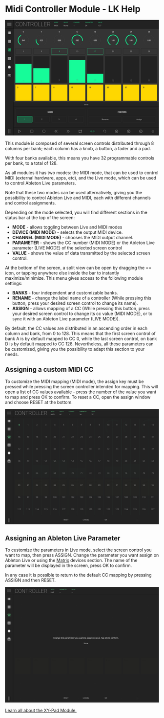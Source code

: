 # Midi Controller Module - LK Help

![LK Midi Controller Overview](/lk/images/controller/overview.jpg)

This module is composed of several screen controls distributed through 8 columns per bank; each column has a knob, a button, a fader and a pad.

With four banks available, this means you have 32 programmable controls per bank, to a total of 128.

As all modules it has two modes: the MIDI mode, that can be used to control MIDI (external hardware, apps, etc), and the Live mode, which can be used to control Ableton Live parameters.

Note that these two modes can be used alternatively, giving you the possibility to control Ableton Live and MIDI, each with different channels and control assignments.

Depending on the mode selected, you will find different sections in the status bar at the top of the screen:

- **MODE** - allows toggling between Live and MIDI modes
- **DEVICE (MIDI MODE)** - selects the output MIDI device.
- **CHANNEL (MIDI MODE)** - chooses the MIDI output channel.
- **PARAMETER** - shows the CC number (MIDI MODE) or the Ableton Live parameter (LIVE MODE) of the selected screen control
- **VALUE** - shows the value of data transmitted by the selected screen control.

At the bottom of the screen, a split view can be open by dragging the == icon, or tapping anywhere else inside the bar to instantly maximize/minimize. This menu gives access to the following module settings:

- **BANKS** - four independent and customizable banks.
- **RENAME** - change the label name of a controller (While pressing this button, press your desired screen control to change its name).
- **ASSIGN** - allows mapping of a CC (While pressing this button, press your desired screen control to change its cc value (MIDI MODE), or to sync it with an Ableton Live parameter (LIVE MODE)).

By default, the CC values are distributed in an ascending order in each column and bank, from 0 to 128. This means that the first screen control of bank A is by default mapped to CC 0, while the last screen control, on bank D is by default mapped to CC 128. Nevertheless, all these parameters can be customized, giving you the possibility to adapt this section to your needs.

## Assigning a custom MIDI CC

To customize the MIDI mapping (MIDI mode), the assign key must be pressed while pressing the screen controller intended for mapping. This will open a list of CC values available - press the number of the value you want to map and press OK to confirm. To reset a CC, open the assign window and choose RESET at the bottom.

![LK Midi Controller Module CC Assign](/lk/images/controller/cc-assign.jpg)

## Assigning an Ableton Live Parameter

To customize the parameters in Live mode, select the screen control you want to map, then press ASSIGN. Change the parameter you want assign on Ableton Live or using the [Matrix](matrix) devices section. The name of the parameter will be displayed in the screen, press OK to confirm.

In any case it is possible to return to the default CC mapping by pressing ASSIGN and then RESET.

![LK Midi Controller Ableton Live Parameter assign](/lk/images/controller/live-assign.jpg)

[Learn all about the XY-Pad Module.](xy-pad)
